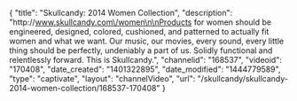 {
    "title": "Skullcandy: 2014 Women Collection",
    "description": "http:\/\/www.skullcandy.com\/women\n\nProducts for women should be engineered, designed, colored, cushioned, and patterned to actually fit women and what we want. Our music, our movies, every sound, every little thing should be perfectly, undeniably a part of us. Solidly functional and relentlessly forward. This is Skullcandy.",
    "channelid": "168537",
    "videoid": "170408",
    "date_created": "1401322895",
    "date_modified": "1444779589",
    "type": "captivate",
    "layout": "channelVideo",
    "url": "\/skullcandy\/skullcandy-2014-women-collection\/168537-170408"
}